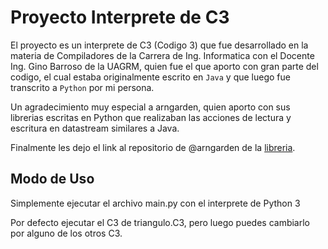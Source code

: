 # Proyecto Interprete de C3

El proyecto es un interprete de C3 (Codigo 3) que fue desarrollado
en la materia de Compiladores de la Carrera de Ing. Informatica
con el Docente Ing. Gino Barroso de la UAGRM, quien fue el que aporto 
con gran parte del codigo, el cual estaba originalmente escrito en `Java` 
y que luego fue transcrito a `Python` por mi persona.

Un agradecimiento muy especial a arngarden, quien aporto con sus
librerias escritas en Python que realizaban las acciones de lectura
y escritura en datastream similares a Java.

Finalmente les dejo el link al repositorio de @arngarden de la [libreria](https://github.com/arngarden/python_java_datastream).

## Modo de Uso

Simplemente ejecutar el archivo main.py con el interprete de Python 3

Por defecto ejecutar el C3 de triangulo.C3, pero luego puedes cambiarlo por alguno de los otros C3.


